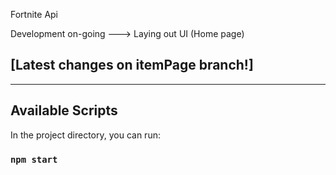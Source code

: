 Fortnite Api 

Development on-going  ---> Laying out UI (Home page)

## [Latest changes on itemPage branch!]

----------------------------------------------------------

## Available Scripts

In the project directory, you can run:

### `npm start`


